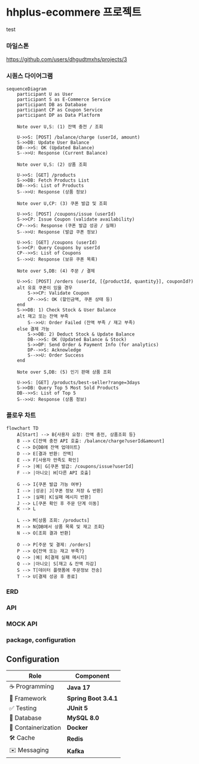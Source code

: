 

# hhplus-ecommere 프로젝트
test


### 마일스톤
https://github.com/users/dhgudtmxhs/projects/3

### 시퀀스 다이어그램
```mermaid
sequenceDiagram
    participant U as User
    participant S as E-Commerce Service
    participant DB as Database
    participant CP as Coupon Service
    participant DP as Data Platform

    Note over U,S: (1) 잔액 충전 / 조회
   
    U->>S: [POST] /balance/charge (userId, amount)
    S->>DB: Update User Balance
    DB-->>S: OK (Updated Balance)
    S-->>U: Response (Current Balance)

    Note over U,S: (2) 상품 조회

    U->>S: [GET] /products
    S->>DB: Fetch Products List
    DB-->>S: List of Products
    S-->>U: Response (상품 정보)

    Note over U,CP: (3) 쿠폰 발급 및 조회

    U->>S: [POST] /coupons/issue (userId)
    S->>CP: Issue Coupon (validate availability)
    CP-->>S: Response (쿠폰 발급 성공 / 실패)
    S-->>U: Response (발급 쿠폰 정보)

    U->>S: [GET] /coupons (userId)
    S->>CP: Query Coupons by userId
    CP-->>S: List of Coupons
    S-->>U: Response (보유 쿠폰 목록)

    Note over S,DB: (4) 주문 / 결제

    U->>S: [POST] /orders (userId, [{productId, quantity}], couponId?)
    alt 유효 쿠폰이 있을 경우
        S->>CP: Validate Coupon
        CP-->>S: OK (할인금액, 쿠폰 상태 등)
    end
    S->>DB: 1) Check Stock & User Balance
    alt 재고 또는 잔액 부족
        S-->>U: Order Failed (잔액 부족 / 재고 부족)
    else 결제 가능
        S->>DB: 2) Deduct Stock & Update Balance
        DB-->>S: OK (Updated Balance & Stock)
        S->>DP: Send Order & Payment Info (for analytics)
        DP-->>S: Acknowledge
        S-->>U: Order Success
    end

    Note over S,DB: (5) 인기 판매 상품 조회

    U->>S: [GET] /products/best-seller?range=3days
    S->>DB: Query Top 5 Most Sold Products
    DB-->>S: List of Top 5
    S-->>U: Response (상품 정보)
```

### 플로우 차트

```mermaid
flowchart TD
    A[Start] --> B{사용자 요청: 잔액 충전, 상품조회 등}
    B --> C[잔액 충전 API 호출: /balance/charge?userId&amount]
    C --> D{DB에 잔액 업데이트}
    D --> E[결과 반환: 잔액]
    E --> F[사용자 만족도 확인]
    F --> |예| G[쿠폰 발급: /coupons/issue?userId]
    F --> |아니오| H[다른 API 호출]

    G --> I{쿠폰 발급 가능 여부}
    I --> |성공| J[쿠폰 정보 저장 & 반환]
    I --> |실패| K[실패 메시지 반환]
    J --> L[쿠폰 확인 후 주문 단계 이동]
    K --> L

    L --> M[상품 조회: /products]
    M --> N{DB에서 상품 목록 및 재고 조회}
    N --> O[조회 결과 반환]

    O --> P[주문 및 결제: /orders]
    P --> Q{잔액 또는 재고 부족?}
    Q --> |예| R[결제 실패 메시지]
    Q --> |아니오| S[재고 & 잔액 차감]
    S --> T[데이터 플랫폼에 주문정보 전송]
    T --> U[결제 성공 후 종료]
```
### ERD

### API

### MOCK API

### package, configuration



## Configuration
| **Role**           | **Component**                |
|---------------------|------------------------------|
| ☕ Programming      | **Java 17**                  |
| 🌱 Framework        | **Spring Boot 3.4.1**        |
| ✅ Testing          | **JUnit 5**                    |
| 🐬 Database         | **MySQL 8.0**                |
| 🐳 Containerization | **Docker**                   |
| 🛠 Cache            | **Redis**                    |
| ✉️ Messaging        | **Kafka**                    |
